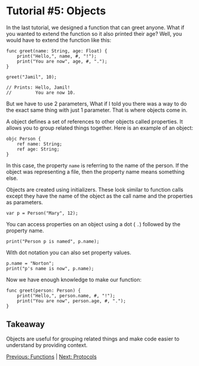 # Tutorial #5: Objects

In the last tutorial, we designed a function that can greet anyone. What if you wanted to extend the function so it also printed their age? Well, you would have to extend the function like this:

```
func greet(name: String, age: Float) {
    print("Hello,", name, #, "!");
    print("You are now", age, #, ".");
}

greet("Jamil", 10);

// Prints: Hello, Jamil!
//         You are now 10.
```

But we have to use 2 parameters, What if I told you there was a way to do the exact same thing with just 1 parameter. That is where objects come in.

A object defines a set of references to other objects called properties. It allows you to group related things together. Here is an example of an object:

```
objc Person {
    ref name: String;
    ref age: String;
}
```

In this case, the property `name` is referring to the name of the person. If the object was representing a file, then the property name means something else.

Objects are created using initializers. These look similar to function calls except they have the name of the object as the call name and the properties as parameters.

```
var p = Person("Mary", 12);
```

You can access properties on an object using a dot ( `.`) followed by the property name.

```
print("Person p is named", p.name);
```

With dot notation you can also set property values.

```
p.name = "Norton";
print("p's name is now", p.name);
```

Now we have enough knowledge to make our function:

```
func greet(person: Person) {
    print("Hello,", person.name, #, "!");
    print("You are now", person.age, #, ".");
}
```

## Takeaway

Objects are useful for grouping related things and make code easier to understand by providing context.

[Previous: Functions](https://github.com/SafelySwift/Swizzle/blob/master/Tutorials/Functions%20(%234).md) | [Next: Protocols](https://github.com/SafelySwift/Swizzle/blob/swizzle-1.0/Tutorials/Protocols%20(%236).md)
